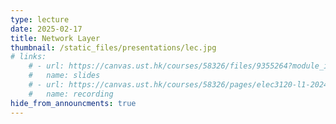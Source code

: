 ```yaml
---
type: lecture
date: 2025-02-17
title: Network Layer
thumbnail: /static_files/presentations/lec.jpg
# links: 
    # - url: https://canvas.ust.hk/courses/58326/files/9355264?module_item_id=1421371
    #   name: slides
    # - url: https://canvas.ust.hk/courses/58326/pages/elec3120-l1-2024-09-05-15-00
    #   name: recording
hide_from_announcments: true
---
```

